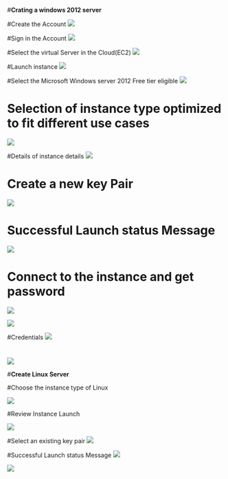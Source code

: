 #**Crating a windows 2012 server**


#Create the Account
![](https://scontent-sin1-1.xx.fbcdn.net/hphotos-xpf1/v/t1.0-9/p206x206/11011531_848504371886275_2677283350499401652_n.jpg?oh=7e70fbde3bcfef7d2bfcd735dc878b18&oe=565AB130)

#Sign in the Account
![](https://scontent-sin1-1.xx.fbcdn.net/hphotos-xtf1/v/t1.0-9/11742822_848504421886270_4203448050885133373_n.jpg?oh=3c17b768ce1032df67948fc5b36c0bea&oe=56115AA6)

#Select the virtual Server in the Cloud(EC2)
![](https://scontent-sin1-1.xx.fbcdn.net/hphotos-xaf1/v/t1.0-9/p206x206/20221_848504658552913_6375576162911296195_n.jpg?oh=6cd087e48f1542877c9c24c4ff36d002&oe=561FD466)

#Launch  instance
![](https://scontent-sin1-1.xx.fbcdn.net/hphotos-xpt1/v/t1.0-9/1510814_848505185219527_7668417018517472803_n.jpg?oh=ac8f6da93dbc291676cc84b754f4d91f&oe=561DD961)

#Select the Microsoft Windows server 2012 Free tier eligible
![](https://scontent-sin1-1.xx.fbcdn.net/hphotos-xap1/v/t1.0-9/1424319_848505228552856_431309415594528366_n.jpg?oh=3999202b5cbedb66ec4bf7b95c10a0ab&oe=561FD7B6)

# Selection of instance type optimized to fit different use cases
![](https://scontent-sin1-1.xx.fbcdn.net/hphotos-xap1/v/t1.0-9/11229370_848504208552958_1115088124270291040_n.jpg?oh=4d51788cfc6360c1109d9c76dbc93b38&oe=561EB6C3)

#Details of instance details
![](https://scontent-sin1-1.xx.fbcdn.net/hphotos-xpt1/v/t1.0-9/11755676_848504295219616_1478653473259353359_n.jpg?oh=e8b97e4b4ccdad576dc47f7626b027da&oe=56162DEA)

# Create a new key Pair
![](https://scontent-sin1-1.xx.fbcdn.net/hphotos-xtp1/v/t1.0-9/10406983_848505361886176_1459795211216899413_n.jpg?oh=d47ef475872b42687701950ad2bc35e6&oe=564D40B2)

# Successful Launch status Message
![](https://scontent-sin1-1.xx.fbcdn.net/hphotos-xaf1/v/t1.0-9/11227639_848504368552942_1429418781643763448_n.jpg?oh=988167fda77c54590e4ad76dab76806a&oe=5611027A)

# Connect to the instance and get password
![](https://scontent-sin1-1.xx.fbcdn.net/hphotos-xtp1/v/t1.0-9/p206x206/11751416_848505415219504_7800612650308516865_n.jpg?oh=a99996a5c24aedb0d49ecccd061498ae&oe=5616C0F2)


![](https://scontent-sin1-1.xx.fbcdn.net/hphotos-xtp1/v/t1.0-9/11173322_848505451886167_6913818503949247110_n.jpg?oh=6e1653bc104d10f5264e9a6c05bc6aad&oe=56179D7F)

#Credentials 
![](https://scontent-sin1-1.xx.fbcdn.net/hphotos-xap1/v/t1.0-9/p206x206/11183439_848505465219499_5415890950602181802_n.jpg?oh=f09fc1ec6dbfaaf90b42d47b9bb0bfdf&oe=561364B0)

#
![](https://scontent-sin1-1.xx.fbcdn.net/hphotos-xpt1/v/t1.0-9/11695728_848505531886159_2251441517209580878_n.jpg?oh=fc479bfabaa01bb2774382af0b0391ef&oe=56503A27)


#**Create Linux Server**

#Choose the instance type of Linux

![](https://scontent-sin1-1.xx.fbcdn.net/hphotos-xap1/v/t1.0-9/11229370_848504208552958_1115088124270291040_n.jpg?oh=4d51788cfc6360c1109d9c76dbc93b38&oe=561EB6C3)

#Review Instance Launch

![](https://scontent-sin1-1.xx.fbcdn.net/hphotos-xpt1/v/t1.0-9/11755676_848504295219616_1478653473259353359_n.jpg?oh=e8b97e4b4ccdad576dc47f7626b027da&oe=56162DEA)

#Select an existing key pair
![](https://scontent-sin1-1.xx.fbcdn.net/hphotos-xfp1/v/t1.0-9/10514628_848504325219613_2641678214258841229_n.jpg?oh=1a4c1bc25f41264404c5d0ff40eb7a6f&oe=5619A61F)

#Successful Launch status Message
![](https://scontent-sin1-1.xx.fbcdn.net/hphotos-xaf1/v/t1.0-9/11227639_848504368552942_1429418781643763448_n.jpg?oh=988167fda77c54590e4ad76dab76806a&oe=5611027A)

![](https://scontent-sin1-1.xx.fbcdn.net/hphotos-xaf1/v/t1.0-9/11109213_848504401886272_9116650557167689800_n.jpg?oh=213a271c096f3980699e6b181faad662&oe=56594874)



